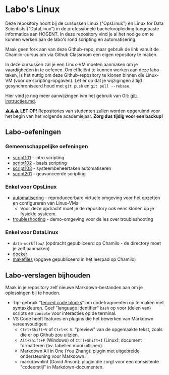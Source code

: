 # Labo's Linux

Deze repository hoort bij de cursussen Linux ("OpsLinux") en Linux for Data Scientists ("DataLinux") in de professionele bacheloropleiding toegepaste informatica aan HOGENT. In deze repository vind je al het nodige om te kunnen werken aan de labo's rond scripting en automatisering.

Maak geen fork aan van deze Github-repo, maar gebruik de link vanuit de Chamilo-cursus om via Github Classroom een eigen repository te maken.

In deze cursussen zal je een Linux-VM moeten aanmaken om je vaardigheden in te oefenen. Om efficiënt te kunnen werken aan deze labo-taken, is het nuttig om deze Github-repository te klonen binnen die Linux-VM (voor de scripting-opgaven). Let er op dat je wijzigingen altijd gesynchroniseerd houd met `git push` en `git pull --rebase`.

Hier vind je nog meer aanwijzingen ivm het gebruik van Git: [git-instructies.md](git-instructies.md).

⚠️⚠️⚠️ **LET OP!** Repositories van studenten zullen worden opgeruimd voor het begin van het volgende academiejaar. **Zorg dus tijdig voor een backup!**

## Labo-oefeningen

### Gemeenschappelijke oefeningen

- [script101](script101/README.md) - intro scripting
- [script102](script102/README.md) - basis scripting
- [script103](script103/README.md) - systeembeheertaken automatiseren
- [script201](script201/README.md) - geavanceerde scripting

### Enkel voor OpsLinux

- [automatisering](automation/README.md) - reproduceerbare virtuele omgeving voor het opzetten en configureren van Linux-VMs
    - Voor deze opdracht moet je de repository ook eens klonen op je fysiekle systeem.
- [troubleshooting](troubleshooting/README.md) - demo-omgeving voor de les over troubleshooting

### Enkel voor DataLinux

- `data-workflow/` (opdracht gepubliceerd op Chamilo - de directory moet je zelf aanmaken)
- [docker](dockerlab/assignment-containers.md)
- [makefiles](makefiles/) (opgave gepubliceerd in het leerpad op Chamilo)

## Labo-verslagen bijhouden

Maak in je repository zelf nieuwe Markdown-bestanden aan om je oplossingen bij te houden.

- Tip: gebruik "[fenced code blocks](https://docs.github.com/en/get-started/writing-on-github/working-with-advanced-formatting/creating-and-highlighting-code-blocks)" om codefragmenten op te maken met syntaxkleuren. Geef "language identifier" `bash` op voor (delen van) scripts en `console` voor interacties op de terminal.
- VS Code heeft features en plugins die het bewerken van Markdown vereenvoudigen:
    - `Ctrl+Shift+V` of `Ctrl+K V`: "preview" van de opgemaakte tekst, zoals die er op Github zou uitzien.
    - `Alt+Shift+F` (Windows) of `Ctrl+Shift+I` (Linux): document formatteren (bv. tabellen mooi uitlijnen).
    - Markdown All in One (You Zhang): plugin met uitgebreide ondersteuning voor Markdown.
    - markdownlint (David Anson): plugin die zorgt voor een consistente "codeerstijl" in Markdown-documenten.

